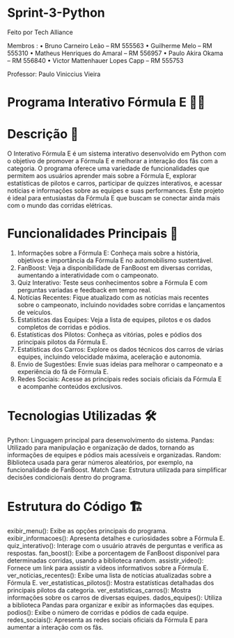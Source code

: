 # Sprint-3-Python

Feito por Tech Alliance

Membros :
•	Bruno Carneiro Leão – RM 555563
•	Guilherme Melo – RM 555310
•	Matheus Henriques do Amaral – RM 556957
•	Paulo Akira Okama – RM 556840
•	Victor Mattenhauer Lopes Capp – RM 555753

Professor: Paulo Viniccius Vieira

# Programa Interativo Fórmula E 🚗🔋

# Descrição 📝

O Interativo Fórmula E é um sistema interativo desenvolvido em Python com o objetivo de promover a Fórmula E e melhorar a interação dos fãs com a categoria. O programa oferece uma variedade de funcionalidades que permitem aos usuários aprender mais sobre a Fórmula E, explorar estatísticas de pilotos e carros, participar de quizzes interativos, e acessar notícias e informações sobre as equipes e suas performances. Este projeto é ideal para entusiastas da Fórmula E que buscam se conectar ainda mais com o mundo das corridas elétricas.

# Funcionalidades Principais 🚀

1.	Informações sobre a Fórmula E: Conheça mais sobre a história, objetivos e importância da Fórmula E no automobilismo sustentável.
2.	FanBoost: Veja a disponibilidade de FanBoost em diversas corridas, aumentando a interatividade com o campeonato.
3.	Quiz Interativo: Teste seus conhecimentos sobre a Fórmula E com perguntas variadas e feedback em tempo real.
4.	Notícias Recentes: Fique atualizado com as notícias mais recentes sobre o campeonato, incluindo novidades sobre corridas e lançamentos de veículos.
5.	Estatísticas das Equipes: Veja a lista de equipes, pilotos e os dados completos de corridas e pódios.
6.	Estatísticas dos Pilotos: Conheça as vitórias, poles e pódios dos principais pilotos da Fórmula E.
7.	Estatísticas dos Carros: Explore os dados técnicos dos carros de várias equipes, incluindo velocidade máxima, aceleração e autonomia.
8.	Envio de Sugestões: Envie suas ideias para melhorar o campeonato e a experiência do fã de Fórmula E.
9.	Redes Sociais: Acesse as principais redes sociais oficiais da Fórmula E e acompanhe conteúdos exclusivos.

# Tecnologias Utilizadas 🛠️

Python: Linguagem principal para desenvolvimento do sistema. 
Pandas: Utilizado para manipulação e organização de dados, tornando as informações de equipes e pódios mais acessíveis e organizadas. 
Random: Biblioteca usada para gerar números aleatórios, por exemplo, na funcionalidade de FanBoost. Match Case: Estrutura utilizada para simplificar decisões condicionais dentro do programa.

# Estrutura do Código 🏗️

exibir_menu(): Exibe as opções principais do programa. 
exibir_informacoes(): Apresenta detalhes e curiosidades sobre a Fórmula E. 
quiz_interativo(): Interage com o usuário através de perguntas e verifica as respostas. 
fan_boost(): Exibe a porcentagem de FanBoost disponível para determinadas corridas, usando a biblioteca random.
assistir_video(): Fornece um link para assistir a vídeos informativos sobre a Fórmula E. 
ver_noticias_recentes(): Exibe uma lista de notícias atualizadas sobre a Fórmula E. ver_estatisticas_pilotos(): Mostra estatísticas detalhadas dos principais pilotos da categoria. 
ver_estatisticas_carros(): Mostra informações sobre os carros de diversas equipes. 
dados_equipes(): Utiliza a biblioteca Pandas para organizar e exibir as informações das equipes. 
podios(): Exibe o número de corridas e pódios de cada equipe. 
redes_sociais(): Apresenta as redes sociais oficiais da Fórmula E para aumentar a interação com os fãs.
